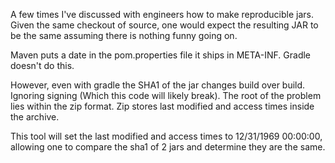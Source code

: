 A few times I've discussed with engineers how to make reproducible jars.
Given the same checkout of source, one would expect the resulting JAR 
to be the same assuming there is nothing funny going on.

Maven puts a date in the pom.properties file it ships in META-INF.
Gradle doesn't do this.

However, even with gradle the SHA1 of the jar changes build over build.
Ignoring signing  (Which this code will likely break).  The root of the
problem lies within the zip format.  Zip stores last modified and access
times inside the archive.

This tool will set the last modified and access times to 
12/31/1969 00:00:00, allowing one to compare the sha1 of 2 jars and 
determine they are the same.

